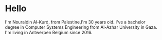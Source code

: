 # Hello
I'm Nouraldin Al-Kurd, from Palestine,I'm 30 years old.
I've a bachelor degree in Computer Systems Engineering from Al-Azhar University in Gaza.
I'm living in Antwerpen Belgium since 2016.
